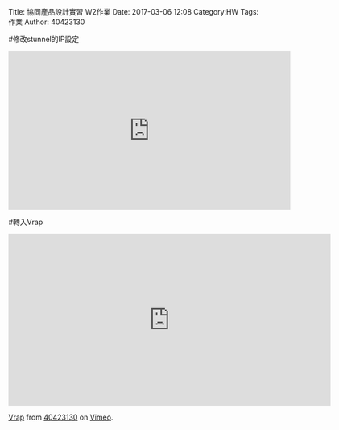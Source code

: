 Title: 協同產品設計實習   W2作業
Date: 2017-03-06 12:08
Category:HW
Tags:作業
Author: 40423130



<!-- PELICAN_END_SUMMARY -->


#修改stunnel的IP設定

<iframe width="560" height="315" src="https://www.youtube.com/embed/Xy8qEem3eZQ?ecver=1" frameborder="0" allowfullscreen></iframe>


#轉入Vrap

<iframe src="https://player.vimeo.com/video/213099466" width="640" height="341" frameborder="0" webkitallowfullscreen mozallowfullscreen allowfullscreen></iframe>
<p><a href="https://vimeo.com/213099466">Vrap</a> from <a href="https://vimeo.com/user61522994">40423130</a> on <a href="https://vimeo.com">Vimeo</a>.</p>

